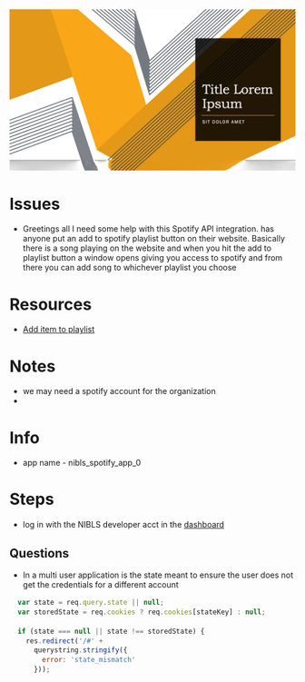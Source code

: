 
<img src="cover.png" style="width:1000px"/>

# Issues
* Greetings all I need some help with this Spotify API  integration.  has anyone put an add to spotify playlist button on their website. Basically there is a song playing on the website and when you hit the add to playlist button a window opens giving you access to spotify and from there you can add song to whichever playlist you choose


# Resources
* [Add item to playlist](https://developer.spotify.com/console/post-playlist-tracks/)

# Notes
* we may need a spotify account for the organization
* 
# Info
* app name - nibls_spotify_app_0

# Steps
* log in with the NIBLS developer acct in the [dashboard](https://developer.spotify.com/dashboard/applications)


## Questions
* In a multi user application is the  state meant to ensure the user does not get the credentials for a different account
```js
  var state = req.query.state || null;
  var storedState = req.cookies ? req.cookies[stateKey] : null;

  if (state === null || state !== storedState) {
    res.redirect('/#' +
      querystring.stringify({
        error: 'state_mismatch'
      }));
```